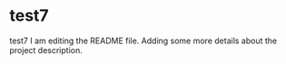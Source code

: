 # test7
test7
I am editing the README file. Adding some more details about the project description.
